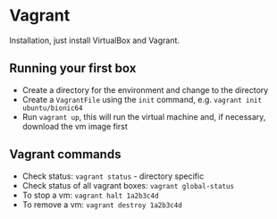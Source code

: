 # Vagrant

Installation, just install VirtualBox and Vagrant.

## Running your first box

* Create a directory for the environment and change to the directory
* Create a `VagrantFile` using the `init` command, e.g. `vagrant init ubuntu/bionic64`
* Run `vagrant up`, this will run the virtual machine and, if necessary, download the vm image first

## Vagrant commands

* Check status: `vagrant status` - directory specific
* Check status of all vagrant boxes: `vagrant global-status`
* To stop a vm: `vagrant halt 1a2b3c4d`
* To remove a vm: `vagrant destroy 1a2b3c4d`